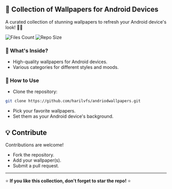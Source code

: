 ## 🌟 Collection of Wallpapers for Android Devices

A curated collection of stunning wallpapers to refresh your Android device's look! 🌌✨  


![Files Count](https://img.shields.io/github/directory-file-count/harilvfs/andriodwallpapers?style=for-the-badge)
![Repo Size](https://img.shields.io/github/repo-size/harilvfs/andriodwallpapers?style=for-the-badge)


### 📂 What's Inside?

- High-quality wallpapers for Android devices.  
- Various categories for different styles and moods.  


### 🚀 How to Use

- Clone the repository: 

```bash
git clone https://github.com/harilvfs/andriodwallpapers.git
```

- Pick your favorite wallpapers.  
- Set them as your Android device's background.  


## 💡 Contribute

Contributions are welcome!  

- Fork the repository.
-  Add your wallpaper(s).  
- Submit a pull request.  

---

⭐ **If you like this collection, don't forget to star the repo!** ⭐
